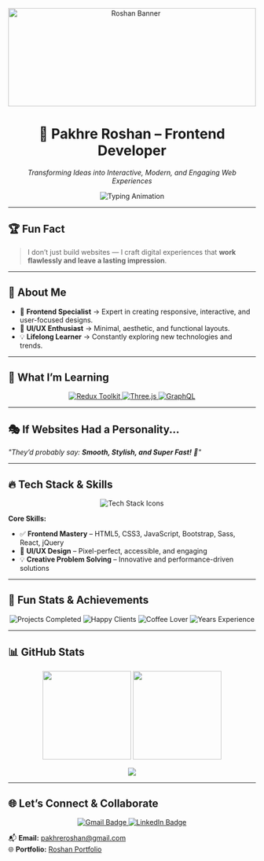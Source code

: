 <div align="center">
  <img src="https://media.licdn.com/dms/image/v2/D4D16AQFRWHFBVsW3BA/profile-displaybackgroundimage-shrink_350_1400/B4DZewfqiNHAAg-/0/1751012781169?e=1756944000&v=beta&t=4nlrzF0UZmTQL1dHyyywPl_dqGgxlk9J2SrzTfRc8Nw" alt="Roshan Banner" height="200" width="100%" />

  <h1>🚀 Pakhre Roshan – Frontend Developer</h1>
  <p><i>Transforming Ideas into Interactive, Modern, and Engaging Web Experiences</i></p>
  
  <img src="https://readme-typing-svg.herokuapp.com?font=Fira+Code&size=22&pause=1000&color=F3CC30&center=true&vCenter=true&width=800&lines=🚀+Frontend+Developer+|+Backend+Developer+in+Progress;🎨+Pixel+Perfect+UI/UX+Designs;💡+Creative+Thinker+%26+Problem+Solver;🔥+Passionate+about+Tech+%26+Innovation" alt="Typing Animation" />
</div>

---

## 🏆 **Fun Fact**
> I don’t just build websites — I craft digital experiences that **work flawlessly and leave a lasting impression**.

---

## 🌟 About Me

- 🎯 **Frontend Specialist** → Expert in creating responsive, interactive, and user-focused designs.  
- 🎨 **UI/UX Enthusiast** → Minimal, aesthetic, and functional layouts.  
- 💡 **Lifelong Learner** → Constantly exploring new technologies and trends.  

---

## 🚧 What I’m Learning

<p align="center">
  <a href="https://redux-toolkit.js.org/">
    <img src="https://img.shields.io/badge/Learning-Redux%20Toolkit-blue?style=for-the-badge&logo=redux&logoColor=white" alt="Redux Toolkit" />
  </a>
  <a href="https://threejs.org/">
    <img src="https://img.shields.io/badge/Learning-Three.js-orange?style=for-the-badge&logo=three.js&logoColor=white" alt="Three.js" />
  </a>
  <a href="https://graphql.org/">
    <img src="https://img.shields.io/badge/Learning-GraphQL-E10098?style=for-the-badge&logo=graphql&logoColor=white" alt="GraphQL" />
  </a>
</p>

---

## 🎭 **If Websites Had a Personality...**
_"They’d probably say: **Smooth, Stylish, and Super Fast!** 🚀"_

---

## 🔥 **Tech Stack & Skills**

<p align="center">
  <img src="https://skillicons.dev/icons?i=html,css,bootstrap,js,react,jquery,nodejs,express,mongodb,git,github,canva" alt="Tech Stack Icons" />
</p>

**Core Skills:**
- ✅ **Frontend Mastery** – HTML5, CSS3, JavaScript, Bootstrap, Sass, React, jQuery  
- 🎨 **UI/UX Design** – Pixel-perfect, accessible, and engaging  
- 💡 **Creative Problem Solving** – Innovative and performance-driven solutions  

---

## 🎉 Fun Stats & Achievements

<p align="center">
  <img src="https://img.shields.io/badge/Projects-20%2B-brightgreen?style=for-the-badge&logo=github" alt="Projects Completed" />
  <img src="https://img.shields.io/badge/Clients-15%2B-blue?style=for-the-badge&logo=customerio" alt="Happy Clients" />
  <img src="https://img.shields.io/badge/Coffee-Cups-%E2%88%9E-orange?style=for-the-badge&logo=coffeescript" alt="Coffee Lover" />
  <img src="https://img.shields.io/badge/Experience-3+%20Years-yellow?style=for-the-badge&logo=visualstudiocode" alt="Years Experience" />
</p>

---

## 📊 GitHub Stats

<p align="center">
  <img src="https://github-readme-stats.vercel.app/api?username=roshan773&show_icons=true&theme=radical&count_private=true" height="180" />
  <img src="https://github-readme-streak-stats.herokuapp.com/?user=roshan773&theme=radical" height="180" />
</p>

<p align="center">
  <img src="https://github-readme-activity-graph.vercel.app/graph?username=roshan773&theme=react-dark&hide_border=true" />
</p>

---

## 🌐 **Let’s Connect & Collaborate**

<p align="center">
  <a href="mailto:pakhreroshan@gmail.com">
    <img src="https://img.shields.io/badge/Gmail-%23D14836.svg?&style=for-the-badge&logo=gmail&logoColor=white" alt="Gmail Badge"/>
  </a>
  <a href="https://www.linkedin.com/in/roshan-pakhre/">
    <img src="https://img.shields.io/badge/LinkedIn-%230077B5.svg?&style=for-the-badge&logo=linkedin&logoColor=white" alt="LinkedIn Badge"/>
  </a>
</p>

📬 **Email:** [pakhreroshan@gmail.com](mailto:pakhreroshan@gmail.com)  
🌐 **Portfolio:** [Roshan Portfolio](https://roshanportfolio-alpha.vercel.app)  
